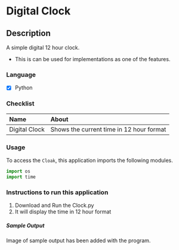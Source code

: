 ﻿# Digital Clock

## Description

A simple digital 12 hour clock.

- This is can be used for implementations as one of the features.

### Language

- [x] Python

### Checklist

| Name          | About                                    |
| :------------ | :--------------------------------------- |
| Digital Clock | Shows the current time in 12 hour format |

### Usage

To access the `Cloak`, this application imports the following modules.

```python
import os
import time
```

### Instructions to run this application

1. Download and Run the Clock.py
2. It will display the time in 12 hour format

##### Sample Output

Image of sample output has been added with the program.
